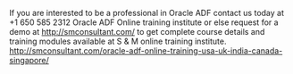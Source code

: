 If you are interested to be a professional in Oracle ADF contact us today at +1 650 585 2312 Oracle ADF Online training institute or else request for a demo at http://smconsultant.com/ to get complete course details and training modules available at S & M online training institute.
http://smconsultant.com/oracle-adf-online-training-usa-uk-india-canada-singapore/
